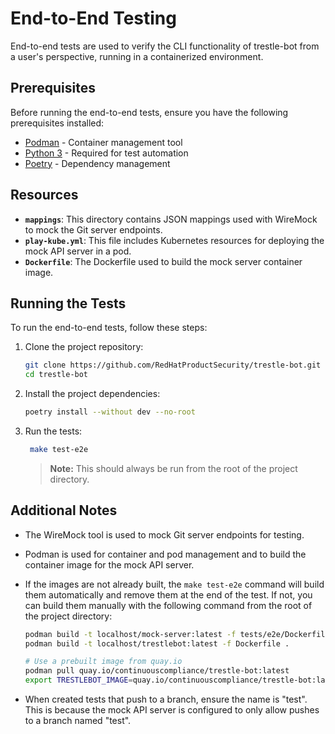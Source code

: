 # End-to-End Testing

End-to-end tests are used to verify the CLI functionality of trestle-bot from a user's perspective, running in a containerized environment.

## Prerequisites

Before running the end-to-end tests, ensure you have the following prerequisites installed:

- [Podman](https://podman.io/docs/installation) - Container management tool
- [Python 3](https://www.python.org/downloads/) - Required for test automation
- [Poetry](https://python-poetry.org/docs/#installation) - Dependency management

## Resources

- **`mappings`**: This directory contains JSON mappings used with WireMock to mock the Git server endpoints.
- **`play-kube.yml`**: This file includes Kubernetes resources for deploying the mock API server in a pod.
- **`Dockerfile`**: The Dockerfile used to build the mock server container image.

## Running the Tests

To run the end-to-end tests, follow these steps:

1. Clone the project repository:

   ```bash
   git clone https://github.com/RedHatProductSecurity/trestle-bot.git
   cd trestle-bot
   ```

2. Install the project dependencies:

   ```bash
   poetry install --without dev --no-root
   ```

3. Run the tests:

   ```bash
    make test-e2e
   ```

   > **Note:** This should always be run from the root of the project directory.

## Additional Notes
- The WireMock tool is used to mock Git server endpoints for testing.
- Podman is used for container and pod management and to build the container image for the mock API server.
- If the images are not already built, the `make test-e2e` command will build them automatically and remove them at the end of the test. If not, you can build them manually with the following command from the root of the project directory:

  ```bash
  podman build -t localhost/mock-server:latest -f tests/e2e/Dockerfile tests/e2e
  podman build -t localhost/trestlebot:latest -f Dockerfile .

  # Use a prebuilt image from quay.io
  podman pull quay.io/continuouscompliance/trestle-bot:latest
  export TRESTLEBOT_IMAGE=quay.io/continuouscompliance/trestle-bot:latest
  ```

- When created tests that push to a branch, ensure the name is "test". This is because the mock API server is configured to only allow pushes to a branch named "test".